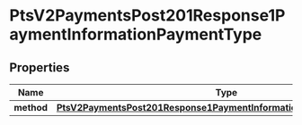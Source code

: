 
# PtsV2PaymentsPost201Response1PaymentInformationPaymentType

## Properties
Name | Type | Description | Notes
------------ | ------------- | ------------- | -------------
**method** | [**PtsV2PaymentsPost201Response1PaymentInformationPaymentTypeMethod**](PtsV2PaymentsPost201Response1PaymentInformationPaymentTypeMethod.md) |  |  [optional]



